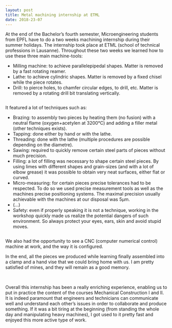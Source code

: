 ```yaml
---
layout: post
title: Metal machining internship at ETML
date: 2018-23-07
---
```


At the end of the Bachelor’s fourth semester, Microengineering students from EPFL have to do a two weeks machining internship during their summer holidays. The internship took place at ETML (school of technical professions in Lausanne). Throughout these two weeks we learned how to use these three main machine-tools:
- Milling machine: to achieve parallelepipedal shapes. Matter is removed by a fast rotating reamer.
- Lathe: to achieve cylindric shapes. Matter is removed by a fixed chisel while the piece rotates.
- Drill: to pierce holes, to chamfer circular edges, to drill, etc. Matter is removed by a rotating drill bit translating vertically.

<img src="../../../../assets/2018-06-30-post-ETML-machining-internship/usinage_00.jpg" alt="" />

It featured a lot of techniques such as:
- Brazing: to assembly two pieces by heating them (no fusion) with a neutral flame (oxygen+acetylen at 3200°C) and adding a filler metal (other techniques exists).
- Tapping: done either by hand or with the lathe.
- Threading: done with the lathe (multiple procedures are possible depending on the diametre).
- Sawing: required to quickly remove certain steel parts of pieces without much precision.
- Filling: a lot of filling was necessary to shape certain steel pieces. By using limes with different shapes and grain-sizes (and with a lot of elbow grease) it was possible to obtain very neat surfaces, either flat or curved.
- Micro-measuring: for certain pieces precise tolerances had to be respected. To do so we used precise measurement tools as well as the machines precise positioning systems. The maximal precision usually achievable with the machines at our disposal was 5µm.
- (…)
- Safety: even if properly speaking it is not a technique, working in the workshop quickly made us realize the potential dangers of such environment. So always protect your eyes, ears, skin and avoid stupid moves.

<img src="../../../../assets/2018-06-30-post-ETML-machining-internship/usinage_01.jpg" alt="" />

We also had the opportunity to see a CNC (computer numerical control) machine at work, and the way it is configured.

In the end, all the pieces we produced while learning finally assembled into a clamp and a hand vise that we could bring home with us. I am pretty satisfied of mines, and they will remain as a good memory.

<img src="../../../../assets/2018-06-30-post-ETML-machining-internship/usinage_02.jpg" alt="" />

<img src="../../../../assets/2018-06-30-post-ETML-machining-internship/usinage_03.jpg" alt="" />

Overall this internship has been a really enriching experience, enabling us to put in practice the content of the courses Mechanical Construction I and II. It is indeed paramount that engineers and technicians can communicate well and understand each other’s issues in order to collaborate and produce something. If it was a bit tiring at the beginning (from standing the whole day and manipulating heavy machines), I got used to it pretty fast and enjoyed this more active type of work.